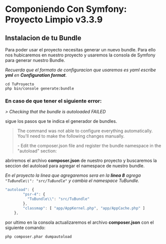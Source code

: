 # Componiendo Con Symfony: Proyecto Limpio v3.3.9
## Instalacion de tu Bundle

Para poder usar el proyecto necesitas generar un nuevo bundle. Para ello nos hubicaremos en nuestro proyecto y usaremos la consola de Symfony para generar nuestro Bundle.

*Recuerda que el formato de configuracion que usaremos es yaml escribe **yml** en **Configuration format***.

```composer
cd TuProyecto
php bin/console generate:bundle
```

### En caso de que tener el siguiente error:

*> Checking that the bundle is autoloaded
FAILED*

sigue los pasos que te indica el generador de bundles.

>  The command was not able to configure everything automatically.
>  You'll need to make the following changes manually.
>
>  \- Edit the composer.json file and register the bundle
>  namespace in the "autoload" section:

abriremos el archivo **composer.json** de nuestro proyecto y buscaremos la seccion del autoload para agregar el namespace de nuestro bundle.

*En el proyecto la linea que agregaremos sera en la **linea 8** agrega `"TuBundle\\": "src/TuBundle"` y cambia el namespace TuBundle.*

```javascript
"autoload": {
        "psr-4": {
          "TuBundle\\": "src/TuBundle"
        },
        "classmap": [ "app/AppKernel.php", "app/AppCache.php" ]
    },
```

por ultimo en la consola actualizaremos el archivo **composer.json** con el siguiente comando:

```composer
php composer.phar dumpautoload
```
